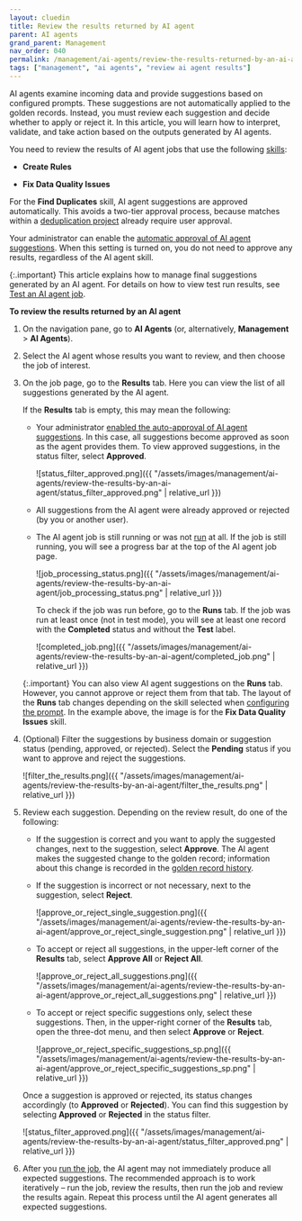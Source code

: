 ```yaml
---
layout: cluedin
title: Review the results returned by AI agent
parent: AI agents
grand_parent: Management
nav_order: 040
permalink: /management/ai-agents/review-the-results-returned-by-an-ai-agent
tags: ["management", "ai agents", "review ai agent results"]
---
```


AI agents examine incoming data and provide suggestions based on configured prompts. These suggestions are not automatically applied to the golden records. Instead, you must review each suggestion and decide whether to apply or reject it. In this article, you will learn how to interpret, validate, and take action based on the outputs generated by AI agents.

You need to review the results of AI agent jobs that use the following [skills](/management/ai-agents/create-configure-and-run-an-ai-agent#configure-a-prompt):

- **Create Rules**

- **Fix Data Quality Issues**

For the **Find Duplicates** skill, AI agent suggestions are approved automatically. This avoids a two-tier approval process, because matches within a [deduplication project](/management/deduplication) already require user approval.

Your administrator can enable the [automatic approval of AI agent suggestions](/management/ai-agents/prerequisites-to-using-ai-agents#configure-organization-wide-settings-for-ai-agents). When this setting is turned on, you do not need to approve any results, regardless of the AI agent skill.

{:.important}
This article explains how to manage final suggestions generated by an AI agent. For details on how to view test run results, see [Test an AI agent job](/management/ai-agents/create-configure-and-run-an-ai-agent#test-the-job).

**To review the results returned by an AI agent**

1. On the navigation pane, go to **AI Agents** (or, alternatively, **Management** > **AI Agents**).

1. Select the AI agent whose results you want to review, and then choose the job of interest.

1. On the job page, go to the **Results** tab. Here you can view the list of all suggestions generated by the AI agent.

    If the **Results** tab is empty, this may mean the following:

     - Your administrator [enabled the auto-approval of AI agent suggestions](/management/ai-agents/prerequisites-to-using-ai-agents#configure-organization-wide-settings-for-ai-agents). In this case, all suggestions become approved as soon as the agent provides them. To view approved suggestions, in the status filter, select **Approved**.

        ![status_filter_approved.png]({{ "/assets/images/management/ai-agents/review-the-results-by-an-ai-agent/status_filter_approved.png" | relative_url }})

      - All suggestions from the AI agent were already approved or rejected (by you or another user).

      - The AI agent job is still running or was not [run](/management/ai-agents/create-configure-and-run-an-ai-agent#run-the-job) at all. If the job is still running, you will see a progress bar at the top of the AI agent job page.

        ![job_processing_status.png]({{ "/assets/images/management/ai-agents/review-the-results-by-an-ai-agent/job_processing_status.png" | relative_url }})

        To check if the job was run before, go to the **Runs** tab. If the job was run at least once (not in test mode), you will see at least one record with the **Completed** status and without the **Test** label.

        ![completed_job.png]({{ "/assets/images/management/ai-agents/review-the-results-by-an-ai-agent/completed_job.png" | relative_url }})

    {:.important}
    You can also view AI agent suggestions on the **Runs** tab. However, you cannot approve or reject them from that tab. The layout of the **Runs** tab changes depending on the skill selected when [configuring the prompt](/management/ai-agents/create-configure-and-run-an-ai-agent#configure-a-prompt). In the example above, the image is for the **Fix Data Quality Issues** skill.


1. (Optional) Filter the suggestions by business domain or suggestion status (pending, approved, or rejected). Select the **Pending** status if you want to approve and reject the suggestions.

    ![filter_the_results.png]({{ "/assets/images/management/ai-agents/review-the-results-by-an-ai-agent/filter_the_results.png" | relative_url }})

1. Review each suggestion. Depending on the review result, do one of the following:

    - If the suggestion is correct and you want to apply the suggested changes, next to the suggestion, select **Approve**. The AI agent makes the suggested change to the golden record; information about this change is recorded in the [golden record history](/key-terms-and-features/golden-records/history).

    - If the suggestion is incorrect or not necessary, next to the suggestion, select **Reject**.

        ![approve_or_reject_single_suggestion.png]({{ "/assets/images/management/ai-agents/review-the-results-by-an-ai-agent/approve_or_reject_single_suggestion.png" | relative_url }})

     - To accept or reject all suggestions, in the upper-left corner of the **Results** tab, select **Approve All** or **Reject All**.

        ![approve_or_reject_all_suggestions.png]({{ "/assets/images/management/ai-agents/review-the-results-by-an-ai-agent/approve_or_reject_all_suggestions.png" | relative_url }})

     - To accept or reject specific suggestions only, select these suggestions. Then, in the upper-right corner of the **Results** tab, open the three-dot menu, and then select **Approve** or **Reject**.

        ![approve_or_reject_specific_suggestions_sp.png]({{ "/assets/images/management/ai-agents/review-the-results-by-an-ai-agent/approve_or_reject_specific_suggestions_sp.png" | relative_url }})

    Once a suggestion is approved or rejected, its status changes accordingly (to **Approved** or **Rejected**). You can find this suggestion by selecting **Approved** or **Rejected** in the status filter.

    ![status_filter_approved.png]({{ "/assets/images/management/ai-agents/review-the-results-by-an-ai-agent/status_filter_approved.png" | relative_url }})

1. After you [run the job](/management/ai-agents/create-configure-and-run-an-ai-agent#run-the-job), the AI agent may not immediately produce all expected suggestions. The recommended approach is to work iteratively – run the job, review the results, then run the job and review the results again. Repeat this process until the AI agent generates all expected suggestions.

